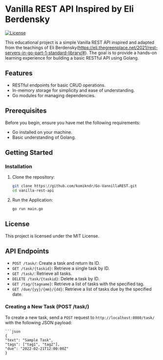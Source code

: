 # Vanilla REST API Inspired by Eli Berdensky

[![License](https://img.shields.io/badge/License-MIT-blue.svg)](LICENSE)

This educational project is a simple Vanilla REST API inspired and adapted from the teachings of Eli Berdensky(https://eli.thegreenplace.net/2021/rest-servers-in-go-part-1-standard-library/#). The goal is to provide a hands-on learning experience for building a basic RESTful API using Golang.

## Features

- RESTful endpoints for basic CRUD operations.
- In-memory storage for simplicity and ease of understanding.
- Go modules for managing dependencies.

## Prerequisites

Before you begin, ensure you have met the following requirements:

- Go installed on your machine.
- Basic understanding of Golang.

## Getting Started

### Installation

1. Clone the repository:

   ```bash
   git clone https://github.com/komikndr/Go-VannillaREST.git
   cd vanilla-rest-api


2. Run the Application:

   ```bash
   go run main.go

## License
This project is licensed under the MIT License.

## API Endpoints

- `POST /task/`: Create a task and return its ID.
- `GET /task/{taskid}`: Retrieve a single task by ID.
- `GET /task/`: Retrieve all tasks.
- `DELETE /task/{taskid}`: Delete a task by ID.
- `GET /tag/{tagname}`: Retrieve a list of tasks with the specified tag.
- `GET /due/{yy}/{mm}/{dd}`: Retrieve a list of tasks due by the specified date.

### Creating a New Task (POST /task/)

To create a new task, send a `POST` request to `http://localhost:8080/task/` with the following JSON payload:

    ```json
    {
    "text": "Sample Task",
    "tags": ["tag1", "tag2"],
    "due": "2022-02-21T12:00:00Z"
    }


